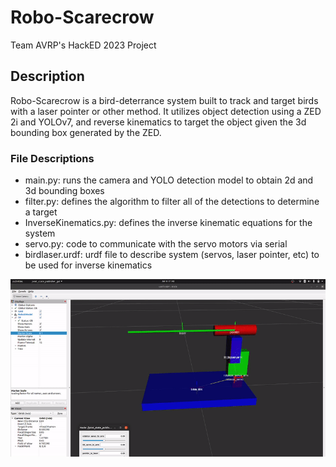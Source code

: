 # Robo-Scarecrow
Team AVRP's HackED 2023 Project

## Description
Robo-Scarecrow is a bird-deterrance system built to track and target birds with a laser pointer or other method. It utilizes object detection using a ZED 2i and YOLOv7, and reverse kinematics to target the object given the 3d bounding box generated by the ZED.

### File Descriptions
- main.py: runs the camera and YOLO detection model to obtain 2d and 3d bounding boxes
- filter.py: defines the algorithm to filter all of the detections to determine a target
- InverseKinematics.py: defines the inverse kinematic equations for the system
- servo.py: code to communicate with the servo motors via serial
- birdlaser.urdf: urdf file to describe system (servos, laser pointer, etc) to be used for inverse kinematics

![URDF Demo Gif](urdf_demo.gif)
